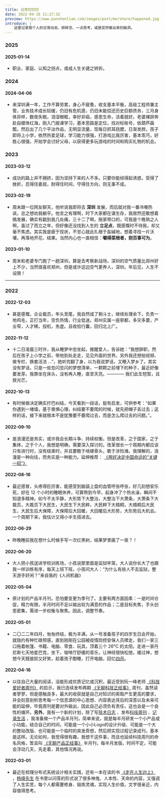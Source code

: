 ```yaml
---
title: 日常叨叨叨
date: 2022-04-16 11:27:32
preview: https://www.panshenlian.com/images/post/me/share/happened.jpg
introduce: |
    这里记录我个人的日常动态、碎碎念、一点思考，或是突然窜出来的脑洞。
---
```


### 2025

#### 2025-01-14

- 职业、家庭、认知之拐点，或成人生关键之转折。

### 2024

#### 2024-04-06

- 来深圳满一年，工作不算劳累，身心不疲惫，收支基本平衡，高级工程师兼主管，业务技术成长较缓，仍旧有危机感，仍旧未能偿还历史巨额债务，三月身体异样，数夜失眠，泪湿眼眶，幸好非癌，感恩生命，活着就好。老婆裸辞奔赴自媒体红海，刚入门报课学习，基本思路是定位，找对标账号，依葫芦画瓢，然后出了几个平淡作品，无明显流量，现每日抓耳挠腮，日渐发胖。孩子即将上小学，依然热爱足球，学习能力很强，打游戏比我厉害，基本乖巧，好胜心很强，开始学会讨好父母，以获得更多玩游戏的时间和购买礼物的机会。

### 2023

#### 2023-03-12

- 成功的路上并不拥挤，因为坚持下来的人不多。只要你能经得起诱惑，受得了挫折，忍得住委屈，耐得住时间，守得住方向，则无事不成。

#### 2023-02-19

- 周末跟一位网友聊天，他听说我即将去 **深圳** 发展，而后就对我一番冷嘲热讽，总之想劝我躺平。他言之有理啊，时下大家都在谋生存，我居然还敢想着搞发展，确实有戳到我几处痛，三十二了啊，拖家带口的，可我是个晚熟之人啊，虽过了而立之年，但好像还没找到人生的 **立足点**，既感慨时不待我，却又毫不焦虑。其实我是疲于现状，不甘心就此扎根于盐碱地，想着寻找一片沃壤，再落地开花、结果。当然内心也一直相信：**嚼得菜根者，则百事可为**。

#### 2023-01-10

- 周末和老婆专门跑了一趟深圳，算是去考察新战场，深圳的空气质量比郑州好上不少，当然很喜欢郑州，但是或许这边空气更养人，深圳，年后见，人生不设限！

---

### 2022

#### 2022-12-03

- 甚是感慨，企业裁员，年头至尾，我自然成了剩斗士，继续处理余下，负责一地鸡毛，正打当年，空负热情，行业低迷。郑州实属一座邪都，多灾多噩，产业窄，人才稀，投机，务虚。且收拾行囊，回归北上广。

#### 2022-11-12

- 十二日凌晨三时许，我从睡梦中忽坐起，推醒爱人，告诉她：“我想辞职，然后在孩子上小学之前，带他到处走走，见见外面的世界。另外我还想拍视频、做专栏、换套活法 ...”，她听完翻了身，以为我说梦话，又睡入梦乡了。其实没有梦话，只是一些忽闪忽闪的梦想清单，一颗颗之前埋下的种子，最近好像要发芽。我靠坐在床头，没有再入睡，直至天亮。———— 我们此生短暂，且放光芒。

#### 2022-10-13

- 有时候做决定确实拧巴纠结，今天看到一段话，挺有启发，可供参考：“如果你遇到一堵墙，基于畏惧心理，纠结要不要爬的时候，就先把帽子丢过去；这样的话，接下来就根本不是犹豫要不要爬过去，而是怎么爬过去的问题。”。

#### 2022-09-10

- 是浪漫还是务实，或许我会长期斗争、持续权衡。但是改革，之于国家，之于集体，之于个人，我想是明确，需要深入探讨的。改革很长一个周期内都应该只有进行时，没有结束时，并且要敢于啃硬骨头，敢于涉险滩。我理解的，浪漫是一种向往，而务实是一种能力。延伸推荐： [《用好决定中国命运的“关键一招”》](https://app.gmdaily.cn/as/opened/n/632582e83a1d4ba3bea42e9eedfc0857?date=2022-09-09&page=01)

#### 2022-08-16

- 最近感冒，头疼得巨厉害，能感受到脑袋上盘的血管呼张呼张，好几刻想安乐死，好在 12 个小时的睡眠休养，可算熬到今早，起身冲了个热水澡，瞬间不知道多精神。如今不太平静，大形势下大整治，大整治下大萧条，大萧条下大裁员，大裁员下大民生，大民生下大民粹，大民粹下大梧桐，大梧桐后大民生，大民生后大保障，大保障后大回暖，大回暖后大形势，大形势后大机会。一个周期下来，我估计又得小半生搭进去。

#### 2022-06-29

- 昨晚睡前我在想什么时候手写一次红黑树，结果梦里画了一夜？！

#### 2022-06-20

- 大人把小孩送进学校训练场，小孩说那里面是监狱牢笼，大人说你长大了也跟我一样训练有序，每天上班下班，小孩问大人：“为什么有些人不去监狱，整天游手好闲？”来自我的《人间机器》

#### 2022-05-04

- 原计划的产品半月刊，恐怕要变更为季刊了。主要有两方面因素：一是时间仓促，精力有限，半月时间不足以输出较为满意的作品；二是目标失焦，手头创思密集，需进一步权衡与聚焦。因此，调整节奏。

#### 2022-05-01

- 二〇二二年四月，匆匆终结，极为丰满，从一号准备孩子的四岁生日会开始，就隐约有种忙碌预感，直到刚刚在公园被疫情防控安保人员撵走，我们一家三口拖着帐篷、书籍、电脑、零食、玩具，顶着三个 26°C 的太阳，走进一家丹尼斯七天地星巴克，坐下，咖啡厅舒缓的音乐，让神经很快松弛，缓过神，想想今天既狼狈又好笑，趁着孩子酣睡，打开电脑，回忆[四月](/2022/05/01/live-004-april-day-in-2022/)。

#### 2022-04-16

- 以往自己大量的阅读，没能形成优质记忆或沉积，最近受到阮一峰老师 [《科技爱好者周刊》](https://www.ruanyifeng.com/blog/) 的启示，我已连续发布两期 [《无聊科技正经事》](https://www.panshenlian.com/weekly/) 周刊，虽然读者寥寥，但是感触良多，最大的收获就是自己对知识的索取产生更高的要求，并会刻意剖析思考每一个信息源的中心思想、内容表达背后的深意以及未来可能的延伸，毕竟周刊是要对外输出，因此自己必须负有责任，这也会是一个良性的循环。**另外**，我有一个新的计划，除了写[技术日志](https://www.panshenlian.com/list/) 、发布[科技周刊](https://www.panshenlian.com/weekly/) 、[记录生活](https://www.panshenlian.com/live/) ，我准备做一个产品半月刊，简单来说，就是每半月研发一个小产品或小功能，结合自己的时间，可能是一个小小Logo的设计升级、可能是一个大的整站改版、也可能是一个临时的突发奇想，然后把实现过程记录成刊，基本是这样。无论如何，我觉得很有趣，我想干这件事，而且也延续科技周刊的命名风格，暂且叫 [《无聊产品正经事》](https://www.panshenlian.com/product) 半月刊，每半月发版，时间不定，可能会浮动几天，先走着，其他情况再说。

#### 2022-03-01

- 最近在梳理分布式系统设计相关实践，还有一本在读的书 [《走在人生边上》](https://book.douban.com/subject/2240482/) ，[杨绛先生](href='https://book.douban.com/author/4503676/) 在书里以问答的形式说了很多神鬼、人本性、天命的内容，又强调了人生实苦，每个人都需要修身、锻炼灵魂，实现人生价值，文字很亲近，内容值得思考。